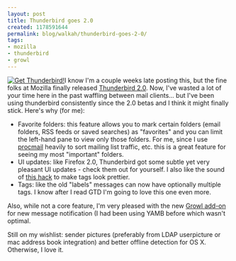 ```yaml
---
layout: post
title: Thunderbird goes 2.0
created: 1178591644
permalink: blog/walkah/thunderbird-goes-2-0/
tags:
- mozilla
- thunderbird
- growl
---
```

<p><a href="http://www.spreadfirefox.com/?q=affiliates&amp;id=7295&amp;t=177"><img border="0" alt="Get Thunderbird!" title="Get Thunderbird!" src="http://sfx-images.mozilla.org/affiliates/thunderbird/reclaimyourinbox_small.png" class="left"/></a>I know I'm a couple weeks late posting this, but the fine folks at Mozilla finally released <a href="http://www.mozilla.com/en-US/thunderbird/">Thunderbird 2.0</a>. Now, I've wasted a lot of your time here in the past waffling between mail clients... but I've been using thunderbird consistently since the 2.0 betas and I think it might finally stick. Here's why (for me):
</p>
<ul>
<li>Favorite folders: this feature allows you to mark certain folders (email folders, RSS feeds or saved searches) as "favorites" and you can limit the left-hand pane to view only those folders. For me, since I use <a href="http://www.procmail.org/">procmail</a> heavily to sort mailing list traffic, etc. this is a great feature for seeing my most "important" folders.</li>
<li>UI updates: like Firefox 2.0, Thunderbird got some subtle yet very pleasant UI updates - check them out for yourself. I also like the sound of <a href="http://www.twistermc.com/blog/2007/04/10/thunderbird-labels">this hack</a> to make tags look prettier.</li>
<li>Tags: like the old "labels" messages can now have optionally multiple tags. I know after I read GTD I'm going to love this one even more.</li>
</ul>
<p>Also, while not a core feature, I'm very pleased with the new <a href="https://addons.mozilla.org/en-US/thunderbird/addon/4634">Growl add-on</a> for new message notification (I had been using YAMB before which wasn't optimal.</p>
<p>Still on my wishlist: sender pictures (preferably from LDAP userpicture or mac address book integration) and better offline detection for OS X. Otherwise, I love it.</p>
